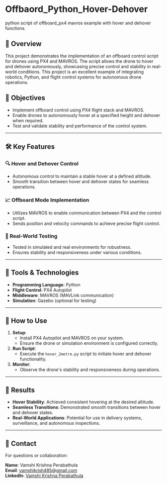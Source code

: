# Offbaord_Python_Hover-Dehover
python script of offboard_px4 mavros example with hover and dehover functions.

## 📖 Overview
This project demonstrates the implementation of an offboard control script for drones using PX4 and MAVROS. The script allows the drone to hover and dehover autonomously, showcasing precise control and stability in real-world conditions. This project is an excellent example of integrating robotics, Python, and flight control systems for autonomous drone operations.

## 🎯 Objectives
- Implement offboard control using PX4 flight stack and MAVROS.
- Enable drones to autonomously hover at a specified height and dehover when required.
- Test and validate stability and performance of the control system.

---

## 🛠️ Key Features

### 🔍 Hover and Dehover Control
- Autonomous control to maintain a stable hover at a defined altitude.
- Smooth transition between hover and dehover states for seamless operations.

### 📈 Offboard Mode Implementation
- Utilizes MAVROS to enable communication between PX4 and the control script.
- Sends position and velocity commands to achieve precise flight control.

### 🎨 Real-World Testing
- Tested in simulated and real environments for robustness.
- Ensures stability and responsiveness under various conditions.

---

## 🧰 Tools & Technologies
- **Programming Language**: Python
- **Flight Control**: PX4 Autopilot
- **Middleware**: MAVROS (MAVLink communication)
- **Simulation**: Gazebo (optional for testing)

---

## 🚀 How to Use

1. **Setup**:
   - Install PX4 Autopilot and MAVROS on your system.
   - Ensure the drone or simulation environment is configured correctly.
2. **Run Script**:
   - Execute the `hover_2metre.py` script to initiate hover and dehover functionality.
3. **Monitor**:
   - Observe the drone's stability and responsiveness during operations.

---

## 🎨 Results
- **Hover Stability**: Achieved consistent hovering at the desired altitude.
- **Seamless Transitions**: Demonstrated smooth transitions between hover and dehover states.
- **Real-World Applications**: Potential for use in delivery systems, surveillance, and autonomous inspections.

---


## 📩 Contact
For questions or collaboration:

**Name**: Vamshi Krishna Perabathula  
**Email**: [vamshikrish485@gmail.com](mailto:vamshikrish485@gmail.com)  
**LinkedIn**: [Vamshi Krishna Perabathula](https://www.linkedin.com/in/vk-perabathula/)
